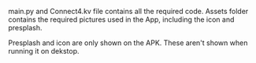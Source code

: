 main.py and Connect4.kv file contains all the required code. Assets folder contains the required pictures used in the App, including the icon and presplash. 

Presplash and icon are only shown on the APK. These aren't shown when running it on dekstop.
